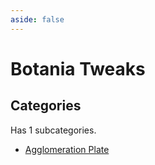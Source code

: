```yaml
---
aside: false
---
```



# Botania Tweaks

## Categories

Has 1 subcategories.

* [Agglomeration Plate](./agglomeration_plate.md)

